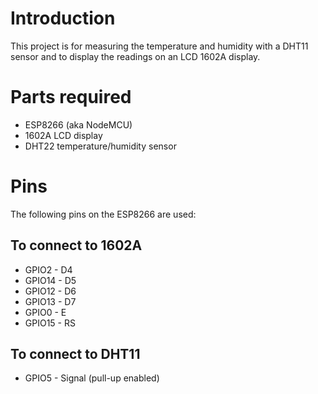 # Introduction

This project is for measuring the temperature and humidity with a DHT11 sensor and to display the readings on an LCD 1602A display.

# Parts required

* ESP8266 (aka NodeMCU)
* 1602A LCD display
* DHT22 temperature/humidity sensor

# Pins

The following pins on the ESP8266 are used:

## To connect to 1602A

* GPIO2 - D4
* GPIO14 - D5
* GPIO12 - D6
* GPIO13 - D7
* GPIO0 - E
* GPIO15 - RS

## To connect to DHT11

* GPIO5 - Signal (pull-up enabled)

